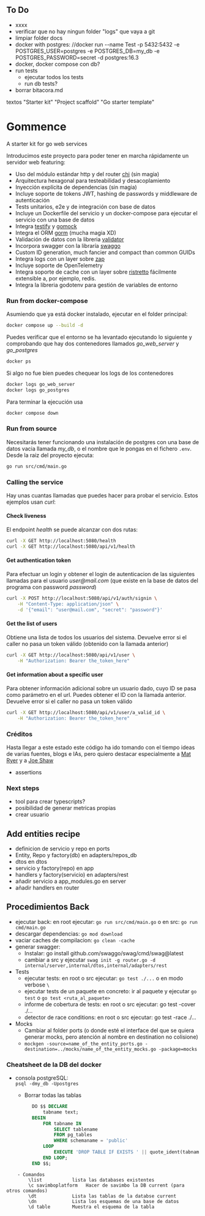 

## To Do
- xxxx
- verificar que no hay ningun folder "logs" que vaya a git
- limpiar folder docs
- docker with postgres: //docker run --name Test -p 5432:5432 -e POSTGRES_USER=postgres -e POSTGRES_DB=my_db -e POSTGRES_PASSWORD=secret -d postgres:16.3
- docker, docker compose con db?
- run tests
  - ejecutar todos los tests
  - run db tests?
- borrar bitacora.md

textos
"Starter kit"
"Project scaffold"
"Go starter template"

# Gommence

A starter kit for go web services

Introducimos este proyecto para poder tener en marcha rápidamente un servidor web featuring:
- Uso del módulo estándar http y del router [chi](https://github.com/go-chi/) (sin magia)
- Arquitectura hexagonal para testeabilidad y desacoplamiento
- Inyección explícita de dependencias (sin magia)
- Incluye soporte de tokens JWT, hashing de passwords y middleware de autenticación
- Tests unitarios, e2e y de integración con base de datos
- Incluye un Dockerfile del servicio y un docker-compose para ejecutar el servicio con una base de datos
- Integra [testify](https://github.com/stretchr/testify) y [gomock](https://github.com/golang/mock) 
- Integra el ORM [gorm](https://gorm.io) (mucha magia XD)
- Validación de datos con la libreria [validator](https://github.com/go-playground/validator/)
- Incorpora swagger con la libraría [swaggo](https://github.com/swaggo/swag)
- Custom ID generation, much fancier and compact than common GUIDs
- Integra logs con un layer sobre [zap](https://github.com/uber-go/zap)
- Incluye soporte de OpenTelemetry
- Integra soporte de cache con un layer sobre [ristretto](https://github.com/hypermodeinc/ristretto) fácilmente extensible a, por ejemplo, redis.
- Integra la libreria godotenv para gestión de variables de entorno

### Run from docker-compose
Asumiendo que ya está docker instalado, ejecutar en el folder principal:
```sh
docker compose up --build -d
```
Puedes verificar que el entorno se ha levantado ejecutando lo siguiente y comprobando que hay dos contenedores llamados _go_web_server_ y _go_postgres_
```sh
docker ps
```
Si algo no fue bien puedes chequear los logs de los contenedores
```sh
docker logs go_web_server
docker logs go_postgres
```
Para terminar la ejecución usa
```sh
docker compose down
```

### Run from source
Necesitarás tener funcionando una instalación de postgres con una base de datos vacia llamada _my_db_, o el nombre que le pongas en el fichero `.env`.
Desde la raiz del proyecto ejecuta:
```sh
go run src/cmd/main.go
```

### Calling the service
Hay unas cuantas llamadas que puedes hacer para probar el servicio. Estos ejemplos usan _curl_:

#### Check liveness
El  endpoint _health_ se puede alcanzar con dos rutas: 
```sh
curl -X GET http://localhost:5080/health
curl -X GET http://localhost:5080/api/v1/health
```

#### Get authentication token
Para efectuar un login y obtener el login de autenticacion de las siguientes llamadas para el usuario _user@mail.com_ (que existe en la base de datos del programa con password _password_)
```sh
curl -X POST http://localhost:5080/api/v1/auth/signin \
    -H "Content-Type: application/json" \
    -d '{"email": "user@mail.com", "secret": "password"}'
```

#### Get the list of users
Obtiene una lista de todos los usuarios del sistema. Devuelve error si el caller no pasa un token válido (obtenido con la llamada anterior)
```sh
curl -X GET http://localhost:5080/api/v1/user \
    -H "Authorization: Bearer the_token_here"
```

#### Get information about a specific user
Para obtener información adicional sobre un usuario dado, cuyo ID se pasa como parámetro en el url. Puedes obtener el ID con la llamada anterior. Devuelve error si el caller no pasa un token válido
```sh
curl -X GET http://localhost:5080/api/v1/user/a_valid_id \
    -H "Authorization: Bearer the_token_here"
```




### Créditos
Hasta llegar a este estado este código ha ido tomando con el tiempo ideas de varias fuentes, blogs e IAs, pero quiero destacar especialmente a [Mat Ryer](https://grafana.com/blog/2024/02/09/how-i-write-http-services-in-go-after-13-years/) y a [Joe Shaw](https://www.joeshaw.org/error-handling-in-go-http-applications/)
  
- assertions

### Next steps
  - tool para crear typescripts?
  - posibilidad de generar metricas propias
  - crear usuario


## Add entities recipe
- definicion de servicio y repo en ports
- Entity, Repo y factory(db) en adapters/repos_db
- dtos en dtos
- servicio y factory(repo) en app
- handlers y factory(servicio) en adapters/rest
- añadir servicio a app_modules.go en server
- añadir handlers en router




## Procedimientos Back
- ejecutar back: en root ejecutar: `go run src/cmd/main.go` o en src: `go run cmd/main.go`
- descargar dependencias: `go mod download`
- vaciar caches de compilacion: `go clean -cache`
- generar swagger: 
  - Instalar: go install github.com/swaggo/swag/cmd/swag@latest
  - cambiar a src y ejecutar `swag init -g router.go -d internal/server,internal/dtos,internal/adapters/rest`
- Tests
  - ejecutar tests: en root o src ejecutar: `go test ./...` o en modo verbose `\ `
  - ejecutar tests de un paquete en concreto: ir al paquete y ejecutar `go test` o `go test <ruta_al_paquete>`
  - informe de cobertura de tests: en root o src ejecutar: go test -cover ./...
  - detector de race conditions: en root o src ejecutar: go test -race ./...
- Mocks
  - Cambiar al folder ports (o donde esté el interface del que se quiera generar mocks, pero atención al nombre en destination no colisione)
  - `mockgen -source=name_of_the_entity_ports.go -destination=../mocks/name_of_the_entity_mocks.go -package=mocks`




### Cheatsheet de la DB del docker
- consola postgreSQL:  
    `psql -dmy_db -Upostgres`

    - Borrar todas las tablas
  ```sql 
        DO $$ DECLARE
            tabname text;
        BEGIN
            FOR tabname IN
                SELECT tablename
                FROM pg_tables
                WHERE schemaname = 'public'
            LOOP
                EXECUTE 'DROP TABLE IF EXISTS ' || quote_ident(tabname) || ' CASCADE';
            END LOOP;
        END $$;
``` 
    - Comandos
        \list           lista las databases existentes
        \c savimboplatform   Hacer de savimbo la DB current (para otros comandos)
        \dt             Lista las tablas de la databse current
        \dn             Lista los esquemas de una base de datos
        \d table        Muestra el esquema de la tabla



